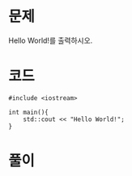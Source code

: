 # 문제 

  Hello World!를 출력하시오.

# 코드
```
#include <iostream> 

int main(){
    std::cout << "Hello World!"; 
} 
```
# 풀이

 

